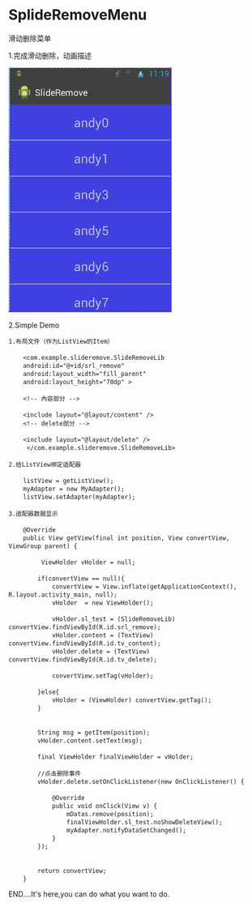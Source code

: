 # SplideRemoveMenu
滑动删除菜单

1.完成滑动删除，动画描述

![icon](slideremove.gif)

2.Simple Demo

	1.布局文件（作为ListView的Item）
		
		<com.example.slideremove.SlideRemoveLib
        android:id="@+id/srl_remove"
        android:layout_width="fill_parent"
        android:layout_height="70dp" >

        <!-- 內容部分 -->

        <include layout="@layout/content" />
        <!-- delete部分 -->

        <include layout="@layout/delete" />
   		 </com.example.slideremove.SlideRemoveLib>

	2.给ListView绑定适配器

		listView = getListView();
		myAdapter = new MyAdapter();
		listView.setAdapter(myAdapter);

	3.适配器数据显示

		@Override
		public View getView(final int position, View convertView, ViewGroup parent) {
			
			 ViewHolder vHolder = null;
			
			if(convertView == null){
				convertView = View.inflate(getApplicationContext(), R.layout.activity_main, null);
				vHolder  = new ViewHolder();
				
				vHolder.sl_test = (SlideRemoveLib) convertView.findViewById(R.id.srl_remove);
				vHolder.content = (TextView) convertView.findViewById(R.id.tv_content);
				vHolder.delete = (TextView) convertView.findViewById(R.id.tv_delete);
				
				convertView.setTag(vHolder);
				
			}else{
				vHolder = (ViewHolder) convertView.getTag();
			}
			
			
			String msg = getItem(position);
			vHolder.content.setText(msg);
			
			final ViewHolder finalViewHolder = vHolder;
			
			//点击删除事件
			vHolder.delete.setOnClickListener(new OnClickListener() {
				
				@Override
				public void onClick(View v) {
					mDatas.remove(position);
					finalViewHolder.sl_test.noShowDeleteView();
					myAdapter.notifyDataSetChanged();
				}
			});
			
			
			return convertView;
		}

END....It's here,you can do what you want to do.
